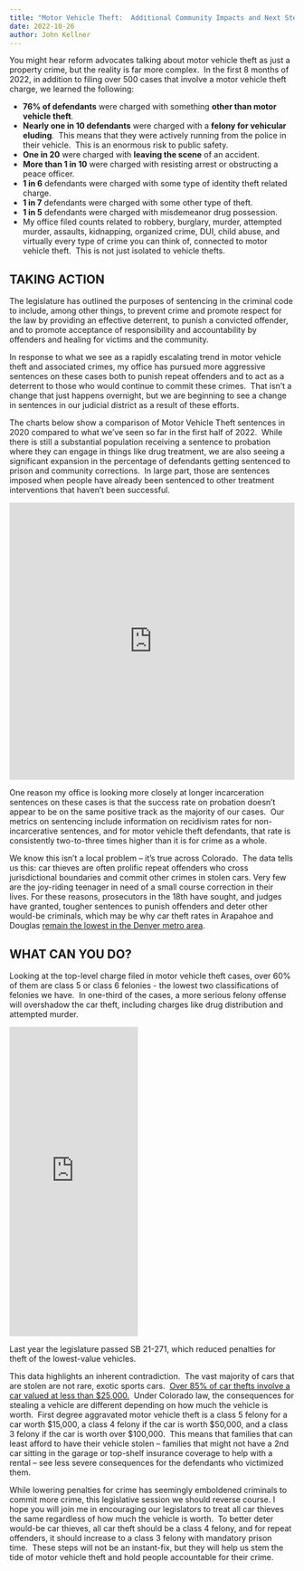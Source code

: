 ```yaml
---
title: "Motor Vehicle Theft:  Additional Community Impacts and Next Steps"
date: 2022-10-26
author: John Kellner
---
```

You might hear reform advocates talking about motor vehicle theft as just a property crime, but the reality is far more complex.  In the first 8 months of 2022, in addition to filing over 500 cases that involve a motor vehicle theft charge, we learned the following:

* **76% of defendants** were charged with something **other than motor vehicle theft**.
* **Nearly one in 10 defendants** were charged with a **felony for vehicular eluding**.  This means that they were actively running from the police in their vehicle.  This is an enormous risk to public safety.  
* **One in 20** were charged with **leaving the scene** of an accident.
* **More than 1 in 10** were charged with resisting arrest or obstructing a peace officer.
* **1 in 6** defendants were charged with some type of identity theft related charge.
* **1 in 7** defendants were charged with some other type of theft.
* **1 in 5** defendants were charged with misdemeanor drug possession.
* My office filed counts related to robbery, burglary, murder, attempted murder, assaults, kidnapping, organized crime, DUI, child abuse, and virtually every type of crime you can think of, connected to motor vehicle theft.  This is not just isolated to vehicle thefts.

## TAKING ACTION

The legislature has outlined the purposes of sentencing in the criminal code to include, among other things, to prevent crime and promote respect for the law by providing an effective deterrent, to punish a convicted offender, and to promote acceptance of responsibility and accountability by offenders and healing for victims and the community.   

In response to what we see as a rapidly escalating trend in motor vehicle theft and associated crimes, my office has pursued more aggressive sentences on these cases both to punish repeat offenders and to act as a deterrent to those who would continue to commit these crimes.  That isn’t a change that just happens overnight, but we are beginning to see a change in sentences in our judicial district as a result of these efforts.  

The charts below show a comparison of Motor Vehicle Theft sentences in 2020 compared to what we’ve seen so far in the first half of 2022.  While there is still a substantial population receiving a sentence to probation where they can engage in things like drug treatment, we are also seeing a significant expansion in the percentage of defendants getting sentenced to prison and community corrections.  In large part, those are sentences imposed when people have already been sentenced to other treatment interventions that haven’t been successful. 

<iframe title="Sentences imposed on Motor Vehicle Theft Cases - 2020 vs 2022" aria-label="Multiple Pies" id="datawrapper-chart-pCj42" src="https://datawrapper.dwcdn.net/pCj42/1/" scrolling="no" frameborder="0" style="width: 0; min-width: 100% !important; border: none;" height="490"></iframe><script type="text/javascript">!function(){"use strict";window.addEventListener("message",(function(e){if(void 0!==e.data["datawrapper-height"]){var t=document.querySelectorAll("iframe");for(var a in e.data["datawrapper-height"])for(var r=0;r<t.length;r++){if(t[r].contentWindow===e.source)t[r].style.height=e.data["datawrapper-height"][a]+"px"}}}))}();
</script>

One reason my office is looking more closely at longer incarceration sentences on these cases is that the success rate on probation doesn’t appear to be on the same positive track as the majority of our cases.  Our metrics on sentencing include information on recidivism rates for non-incarcerative sentences, and for motor vehicle theft defendants, that rate is consistently two-to-three times higher than it is for crime as a whole.

We know this isn’t a local problem – it’s true across Colorado.  The data tells us this: car thieves are often prolific repeat offenders who cross jurisdictional boundaries and commit other crimes in stolen cars. Very few are the joy-riding teenager in need of a small course correction in their lives. For these reasons, prosecutors in the 18th have sought, and judges have granted, tougher sentences to punish offenders and deter other would-be criminals, which may be why car theft rates in Arapahoe and Douglas [remain the lowest in the Denver metro area](https://commonsenseinstituteco.org/wp-content/uploads/2022/09/CSI_CO_REPORT_CAR-THEFT_FINAL-2.pdf').

## WHAT CAN YOU DO?

Looking at the top-level charge filed in motor vehicle theft cases, over 60% of them are class 5 or class 6 felonies - the lowest two classifications of felonies we have.  In one-third of the cases, a more serious felony offense will overshadow the car theft, including charges like drug distribution and attempted murder.

<iframe title="Top Charge Level - Cases Including MVT" aria-label="Pie Chart" id="datawrapper-chart-8iCDh" src="https://datawrapper.dwcdn.net/8iCDh/1/" scrolling="no" frameborder="0" style="width: 0; min-width: 45% !important; border: none;" height="547"></iframe><script type="text/javascript">!function(){"use strict";window.addEventListener("message",(function(e){if(void 0!==e.data["datawrapper-height"]){var t=document.querySelectorAll("iframe");for(var a in e.data["datawrapper-height"])for(var r=0;r<t.length;r++){if(t[r].contentWindow===e.source)t[r].style.height=e.data["datawrapper-height"][a]+"px"}}}))}();</script>

Last year the legislature passed SB 21-271, which reduced penalties for theft of the lowest-value vehicles.  

This data highlights an inherent contradiction.  The vast majority of cars that are stolen are not rare, exotic sports cars.  [Over 85% of car thefts involve a car valued at less than $25,000.](https://denvergazette.com/premium/colorado-car-thefts-the-stuff-were-doing-if-youre-gonna-grade-it-its-an-f/article_20b22118-2fa3-11ed-bca5-47ad932e2fe5.html)  Under Colorado law, the consequences for stealing a vehicle are different depending on how much the vehicle is worth.  First degree aggravated motor vehicle theft is a class 5 felony for a car worth $15,000, a class 4 felony if the car is worth $50,000, and a class 3 felony if the car is worth over $100,000.  This means that families that can least afford to have their vehicle stolen – families that might not have a 2nd car sitting in the garage or top-shelf insurance coverage to help with a rental – see less severe consequences for the defendants who victimized them.

While lowering penalties for crime has seemingly emboldened criminals to commit more crime, this legislative session we should reverse course. I hope you will join me in encouraging our legislators to treat all car thieves the same regardless of how much the vehicle is worth.  To better deter would-be car thieves, all car theft should be a class 4 felony, and for repeat offenders, it should increase to a class 3 felony with mandatory prison time.  These steps will not be an instant-fix, but they will help us stem the tide of motor vehicle theft and hold people accountable for their crime.
